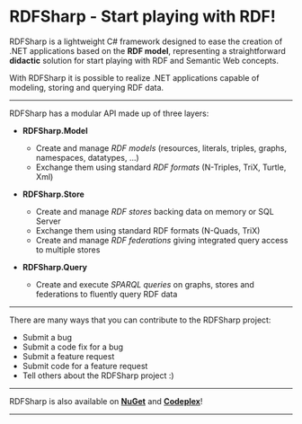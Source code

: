# RDFSharp - Start playing with RDF!
RDFSharp is a lightweight C# framework designed to ease the creation of .NET applications based on the <b>RDF model</b>, representing a straightforward <b>didactic</b> solution for start playing with RDF and Semantic Web concepts. 

With RDFSharp it is possible to realize .NET applications capable of modeling, storing and querying RDF data.
<hr>
RDFSharp has a modular API made up of three layers: 

<ul>
    <li><b>RDFSharp.Model</b></li> 
    <ul>
        <li>Create and manage <i>RDF models</i> (resources, literals, triples, graphs, namespaces, datatypes, ...)</li>
        <li>Exchange them using standard <i>RDF formats</i> (N-Triples, TriX, Turtle, Xml)</li>
    </ul>
</ul>
<ul>
    <li><b>RDFSharp.Store</b></li> 
    <ul>
        <li>Create and manage <i>RDF stores</i> backing data on memory or SQL Server</li>
        <li>Exchange them using standard RDF formats (N-Quads, TriX)</li>
        <li>Create and manage <i>RDF federations</i> giving integrated query access to multiple stores</li>
    </ul>
</ul>
<ul>
    <li><b>RDFSharp.Query</b></li> 
    <ul>
        <li>Create and execute <i>SPARQL queries</i> on graphs, stores and federations to fluently query RDF data</li>
    </ul>
</ul>
<hr>
There are many ways that you can contribute to the RDFSharp project: 

<ul>
    <li>Submit a bug</li> 
    <li>Submit a code fix for a bug</li>  
    <li>Submit a feature request</li>
    <li>Submit code for a feature request</li>
    <li>Tell others about the RDFSharp project :)</li>
</ul>
<hr>
RDFSharp is also available on <b><a href="http://www.nuget.org/packages?q=rdfsharp">NuGet</a></b> and <b><a href="https://rdfsharp.codeplex.com/">Codeplex</a></b>!
<hr>
